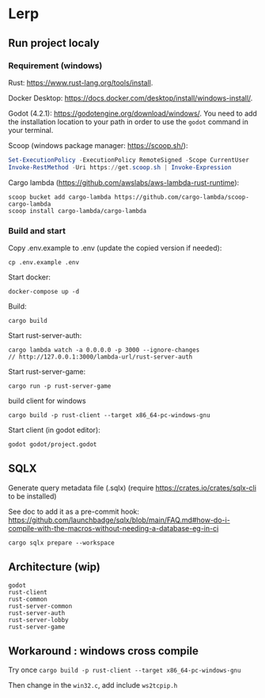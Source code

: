 # Lerp

## Run project localy


### Requirement (windows)

Rust: https://www.rust-lang.org/tools/install.

Docker Desktop: https://docs.docker.com/desktop/install/windows-install/.

Godot (4.2.1): https://godotengine.org/download/windows/. You need to add the installation location to your path in order to use the `godot` command in your terminal.

Scoop (windows package manager: https://scoop.sh/):

```powershell
Set-ExecutionPolicy -ExecutionPolicy RemoteSigned -Scope CurrentUser
Invoke-RestMethod -Uri https://get.scoop.sh | Invoke-Expression
```

Cargo lambda (https://github.com/awslabs/aws-lambda-rust-runtime):

```
scoop bucket add cargo-lambda https://github.com/cargo-lambda/scoop-cargo-lambda
scoop install cargo-lambda/cargo-lambda
```

### Build and start

Copy .env.example to .env (update the copied version if needed):

```
cp .env.example .env
```

Start docker:

```
docker-compose up -d
```

Build:

```
cargo build
```

Start rust-server-auth:

```
cargo lambda watch -a 0.0.0.0 -p 3000 --ignore-changes
// http://127.0.0.1:3000/lambda-url/rust-server-auth
```

Start rust-server-game:

```
cargo run -p rust-server-game
```

build client for windows

```
cargo build -p rust-client --target x86_64-pc-windows-gnu
```

Start client (in godot editor):

```
godot godot/project.godot
```

## SQLX

Generate query metadata file (.sqlx) (require https://crates.io/crates/sqlx-cli to be installed)

See doc to add it as a pre-commit hook: https://github.com/launchbadge/sqlx/blob/main/FAQ.md#how-do-i-compile-with-the-macros-without-needing-a-database-eg-in-ci

```
cargo sqlx prepare --workspace
```

## Architecture (wip)

```
godot
rust-client
rust-common
rust-server-common
rust-server-auth
rust-server-lobby
rust-server-game
```

## Workaround : windows cross compile

Try once `cargo build -p rust-client --target x86_64-pc-windows-gnu`

Then change in the `win32.c`, add include `ws2tcpip.h `

